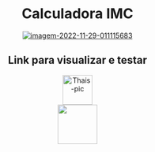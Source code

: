 <h1 align= center> Calculadora IMC</h1>
<div align = center >
<a href="https://ibb.co/Ht4gHfG"><img src="https://i.ibb.co/K2hyrpV/imagem-2022-11-29-011115683.png" alt="imagem-2022-11-29-011115683" border="0"></a>
</div>
<h2 align="center" >Link para visualizar e testar</h2>
 
<div align="center">
<img align="center" height="60" width="60" alt="Thais-pic" title="Thais-pic" src="https://i.pinimg.com/originals/b6/fd/18/b6fd1893a54478eb393d13c5d1994ef7.gif" />
</div>
<div align="center">

<a href="https://calcular-imc2.vercel.app" target="_blank">
  <img height="80" src="https://mestreacasa.gva.es/c/document_library/get_file?folderId=500027157917&name=DLFE-2489922.gif"/></img>
  </a>
</div>
